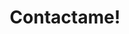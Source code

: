 ---
title : "Contactame!"
bg_image: "images/backgrounds/contact-us-bg.jpg"
form_action: "https://formspree.io/f/xleapzzr" # works with https://formspree
name: "Nombre"
email: "Email"
message: "Mensaje"
submit: "Enviar"


# custom style
custom_class: "" 
custom_attributes: "" 
custom_css: ""
---